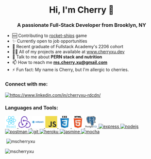 <h1 align="center">Hi, I'm Cherry 👋</h1>
<h3 align="center">A passionate Full-Stack Developer from Brooklyn, NY</h3>

- 🆕 Contributing to [rocket-ships](https://github.com/reduxRocketShips/rocket-ships) game
- ✨ Currently open to job opportunities
- 🌱 Recent graduate of Fullstack Academy's 2206 cohort
- 👨‍💻 All of my projects are available at www.cherryxu.dev
- 💬 Talk to me about **PERN stack and nutrition**
- 📫 How to reach me **ms.cherry.xu@gmail.com**
- ⚡ Fun fact: My name is Cherry, but I'm allergic to cherries.

<h3 align="left">Connect with me:</h3>
<p align="left">
<a href="https://www.linkedin.com/in/cherryxu-rdcdn/" target="blank"><img align="center" src="https://raw.githubusercontent.com/rahuldkjain/github-profile-readme-generator/master/src/images/icons/Social/linked-in-alt.svg" alt="https://www.linkedin.com/in/cherryxu-rdcdn/" height="30" width="40" /></a>
</p>

<h3 align="left">Languages and Tools:</h3>
<p align="left"> <a href="https://reactjs.org/" target="_blank" rel="noreferrer"> <img src="https://raw.githubusercontent.com/devicons/devicon/master/icons/react/react-original-wordmark.svg" alt="react" width="40" height="40"/> </a> <a href="https://reactnative.dev/" target="_blank" rel="noreferrer"> <img src="https://raw.githubusercontent.com/devicons/devicon/master/icons/redux/redux-original.svg" alt="redux" width="40" height="40"/> </a> <a href="https://webpack.js.org" target="_blank" rel="noreferrer"> <img src="https://raw.githubusercontent.com/devicons/devicon/d00d0969292a6569d45b06d3f350f463a0107b0d/icons/webpack/webpack-original-wordmark.svg" alt="webpack" width="40" height="40"/> </a> <a href="https://developer.mozilla.org/en-US/docs/Web/JavaScript" target="_blank" rel="noreferrer"> <img src="https://raw.githubusercontent.com/devicons/devicon/master/icons/javascript/javascript-original.svg" alt="javascript" width="40" height="40"/> </a> <a href="https://www.w3schools.com/css/" target="_blank" rel="noreferrer"> <img src="https://raw.githubusercontent.com/devicons/devicon/master/icons/css3/css3-original-wordmark.svg" alt="css3" width="40" height="40"/> </a> <a href="https://www.w3.org/html/" target="_blank" rel="noreferrer"> <img src="https://raw.githubusercontent.com/devicons/devicon/master/icons/html5/html5-original-wordmark.svg" alt="html5" width="40" height="40"/> </a> <a href="https://www.postgresql.org" target="_blank" rel="noreferrer"> <img src="https://raw.githubusercontent.com/devicons/devicon/master/icons/postgresql/postgresql-original-wordmark.svg" alt="postgresql" width="40" height="40"/> </a> <a href="https://expressjs.com" target="_blank" rel="noreferrer"> <img src="https://assets.website-files.com/61ca3f775a79ec5f87fcf937/6202fcdee5ee8636a145a41b_1234-p-500.png" alt="express" width="40" height="40"/> </a> <a href="https://nodejs.org" target="_blank" rel="noreferrer"> <img src="https://assets.website-files.com/61ca3f775a79ec5f87fcf937/6202fd1982f55d90a1052e2f_node-js-javascript-database-mongodb-native-cf37354ef2b2ff993afb35b1a52a1a88-p-500.png" alt="nodejs" width="40" height="40"/> </a> <a href="https://postman.com" target="_blank" rel="noreferrer"> <img src="https://www.vectorlogo.zone/logos/getpostman/getpostman-icon.svg" alt="postman" width="40" height="40"/> </a> <a href="https://git-scm.com/" target="_blank" rel="noreferrer"> <img src="https://www.vectorlogo.zone/logos/git-scm/git-scm-icon.svg" alt="git" width="40" height="40"/> </a> <a href="https://heroku.com" target="_blank" rel="noreferrer"> <img src="https://www.vectorlogo.zone/logos/heroku/heroku-icon.svg" alt="heroku" width="40" height="40"/> </a>  <a href="https://jasmine.github.io/" target="_blank" rel="noreferrer"> <img src="https://www.vectorlogo.zone/logos/jasmine/jasmine-icon.svg" alt="jasmine" width="40" height="40"/> </a> <a href="https://mochajs.org" target="_blank" rel="noreferrer"> <img src="https://www.vectorlogo.zone/logos/mochajs/mochajs-icon.svg" alt="mocha" width="40" height="40"/> </a>  </p>


<p>&nbsp;<img align="center" src="https://github-readme-stats.vercel.app/api?username=mscherryxu&show_icons=true&locale=en" alt="mscherryxu" /></p>

<p><img align="center" src="https://github-readme-streak-stats.herokuapp.com/?user=mscherryxu&" alt="mscherryxu" /></p>
